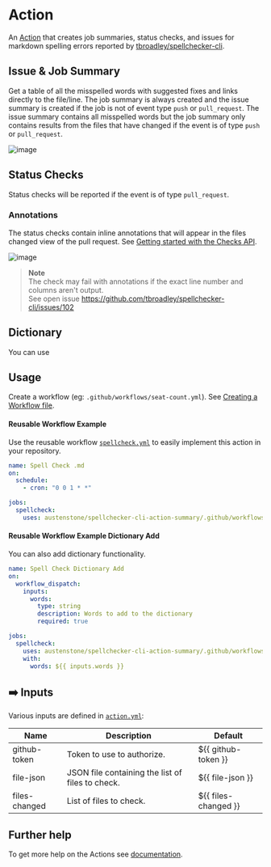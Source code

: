 # Action
An [Action](https://docs.github.com/en/actions) that creates job summaries, status checks, and issues for markdown spelling errors reported by [tbroadley/spellchecker-cli](https://github.com/tbroadley/spellchecker-cli).

## Issue & Job Summary
Get a table of all the misspelled words with suggested fixes and links directly to the file/line. The job summary is always created and the issue summary is created if the job is not of event type `push` or `pull_request`. The issue summary contains all misspelled words but the job summary only contains results from the files that have changed if the event is of type `push` or `pull_request`.

![image](https://user-images.githubusercontent.com/22425467/188254502-5f07ea12-f65e-4956-b46e-62645e63b02e.png)

## Status Checks
Status checks will be reported if the event is of type `pull_request`.
### Annotations
The status checks contain inline annotations that will appear in the files changed view of the pull request. See [Getting started with the Checks API](https://docs.github.com/en/rest/guides/getting-started-with-the-checks-api).

![image](https://user-images.githubusercontent.com/22425467/188254398-e1d99d0b-bc40-4787-b1fc-898b6ebf2a4e.png)

> **Note**
> <br>The check may fail with annotations if the exact line number and columns aren't output.<br>See open issue https://github.com/tbroadley/spellchecker-cli/issues/102

## Dictionary
You can use 

## Usage
Create a workflow (eg: `.github/workflows/seat-count.yml`). See [Creating a Workflow file](https://help.github.com/en/articles/configuring-a-workflow#creating-a-workflow-file).

#### Reusable Workflow Example
Use the reusable workflow [`spellcheck.yml`](.github/workflows/spellcheck.yml) to easily implement this action in your repository.
```yml
name: Spell Check .md
on:
  schedule:
    - cron: "0 0 1 * *"

jobs:
  spellcheck:
    uses: austenstone/spellchecker-cli-action-summary/.github/workflows/spellcheck.yml@main
```
#### Reusable Workflow Example Dictionary Add
You can also add dictionary functionality.
```yml
name: Spell Check Dictionary Add
on:
  workflow_dispatch:
    inputs:
      words:
        type: string
        description: Words to add to the dictionary
        required: true

jobs:
  spellcheck:
    uses: austenstone/spellchecker-cli-action-summary/.github/workflows/spellcheck-dictionary-add.yml@main
    with:
      words: ${{ inputs.words }}
```

## ➡️ Inputs
Various inputs are defined in [`action.yml`](action.yml):

| Name | Description | Default |
| --- | - | - |
| github-token | Token to use to authorize. | ${{ github-token }} |
| file-json | JSON file containing the list of files to check. | ${{ file-json }} |
| files-changed | List of files to check. | ${{ files-changed }} |

<!-- 
## ⬅️ Outputs
| Name | Description |
| --- | - |
| output | The output. |
-->

## Further help
To get more help on the Actions see [documentation](https://docs.github.com/en/actions).

